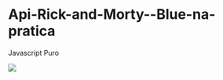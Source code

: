 # Api-Rick-and-Morty--Blue-na-pratica
Javascript Puro

<img src="https://imagensemoldes.com.br/wp-content/uploads/2021/04/Imagem-Rick-and-Morty-PNG.png" atl="rickAndMorty" />
